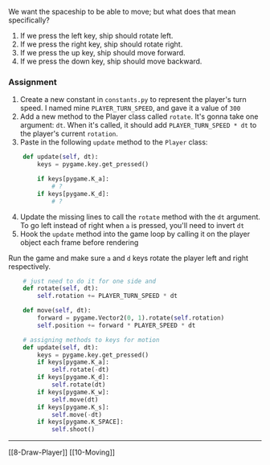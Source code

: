 We want the spaceship to be able to move; 
but what does that mean specifically?

1. If we press the left key, ship should rotate left.
2. If we press the right key, ship should rotate right.
3. If we press the up key, ship should move forward.
4. If we press the down key, ship should move backward.

### Assignment
1. Create a new constant in `constants.py` to represent the player's turn speed. I named mine `PLAYER_TURN_SPEED`, and gave it a value of `300` 
2. Add a new method to the Player class called `rotate`. It's gonna take one argument: `dt`. When it's called, it should add `PLAYER_TURN_SPEED * dt` to the player's current `rotation`. 
3. Paste in the following `update` method to the `Player` class:

``` python
    def update(self, dt):
        keys = pygame.key.get_pressed()

        if keys[pygame.K_a]:
            # ?
        if keys[pygame.K_d]:
            # ?
```

4. Update the missing lines to call the `rotate` method with the `dt` argument. To go left instead of right when `a` is pressed, you'll need to invert `dt` 
5. Hook the `update` method into the game loop by calling it on the player object each frame before rendering

Run the game and make sure `a` and `d` keys rotate the player left and right respectively.

``` python
	# just need to do it for one side and 
	def rotate(self, dt):
		self.rotation += PLAYER_TURN_SPEED * dt

	def move(self, dt):
		forward = pygame.Vector2(0, 1).rotate(self.rotation)
		self.position += forward * PLAYER_SPEED * dt

	# assigning methods to keys for motion
	def update(self, dt):
		keys = pygame.key.get_pressed()
		if keys[pygame.K_a]:
			self.rotate(-dt)
		if keys[pygame.K_d]:
			self.rotate(dt)
		if keys[pygame.K_w]:
			self.move(dt)
		if keys[pygame.K_s]:
			self.move(-dt)
		if keys[pygame.K_SPACE]:
			self.shoot()
```

---
[[8-Draw-Player]]
[[10-Moving]]